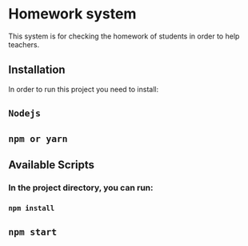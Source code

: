 # Homework system 
This system is for checking the homework of students in order to help teachers.

## Installation

In order to run this project you need to install:
## `Nodejs`
## `npm or yarn`

## Available Scripts

### In the project directory, you can run:

### `npm install`
## `npm start`
